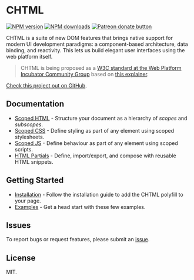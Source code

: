 # CHTML

<!-- BADGES/ -->

<span class="badge-npmversion"><a href="https://npmjs.org/package/@web-native-js/chtml" title="View this project on NPM"><img src="https://img.shields.io/npm/v/@web-native-js/chtml.svg" alt="NPM version" /></a></span>
<span class="badge-npmdownloads"><a href="https://npmjs.org/package/@web-native-js/chtml" title="View this project on NPM"><img src="https://img.shields.io/npm/dm/@web-native-js/chtml.svg" alt="NPM downloads" /></a></span>
<span class="badge-patreon"><a href="https://patreon.com/ox_harris" title="Donate to this project using Patreon"><img src="https://img.shields.io/badge/patreon-donate-yellow.svg" alt="Patreon donate button" /></a></span>

<!-- /BADGES -->


CHTML is a suite of new DOM features that brings native support for modern UI development paradigms: a component-based architecture, data binding, and reactivity. This lets us build elegant user interfaces using the web platform itself.

> CHTML is being proposed as a [W3C standard at the Web Platform Incubator Community Group](https://discourse.wicg.io/t/proposal-chtml/4716) based on [this explainer](https://github.com/web-native/chtml/blob/master/explainer.md).

[Check this project out on GitHub](https://github.com/web-native/chtml).

## Documentation

+ [Scoped HTML](https://docs.web-native.dev/chtml/scoped-html) - Structure your document as a hierarchy of *scopes* and *subscopes*.
+ [Scoped CSS](https://docs.web-native.dev/chtml/scoped-css) - Define styling as part of any element using scoped stylesheets.
+ [Scoped JS](https://docs.web-native.dev/chtml/scoped-js) - Define behaviour as part of any element using scoped scripts.
+ [HTML Partials](https://docs.web-native.dev/chtml/html-partials) - Define, import/export, and compose with reusable HTML snippets.

## Getting Started

+ [Installation](https://docs.web-native.dev/chtml/installation) - Follow the installation guide to add the CHTML polyfill to your page.
+ [Examples](https://docs.web-native.dev/chtml/examples) - Get a head start with these few examples.

## Issues

To report bugs or request features, please submit an [issue](https://github.com/web-native/chtml/issues).

## License

MIT.
